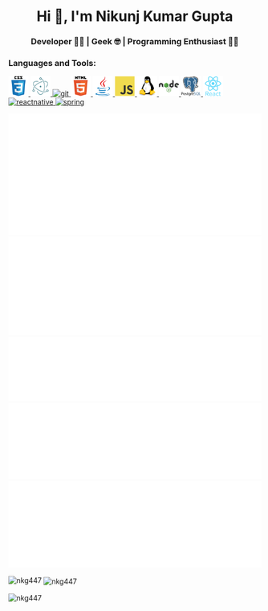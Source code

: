 <h1 align="center">Hi 👋, I'm Nikunj Kumar Gupta</h1>
<h3 align="center">Developer 👨‍💻 | Geek 🤓 | Programming Enthusiast 🤷‍♂</h3>
<h3 align="left">Languages and Tools:</h3>
<p align="left"> <a href="https://www.w3schools.com/css/" target="_blank"> <img src="https://raw.githubusercontent.com/devicons/devicon/master/icons/css3/css3-original-wordmark.svg" alt="css3" width="40" height="40"/> </a> <a href="https://www.electronjs.org" target="_blank"> <img src="https://raw.githubusercontent.com/devicons/devicon/master/icons/electron/electron-original.svg" alt="electron" width="40" height="40"/> </a> <a href="https://git-scm.com/" target="_blank"> <img src="https://www.vectorlogo.zone/logos/git-scm/git-scm-icon.svg" alt="git" width="40" height="40"/> </a> <a href="https://www.w3.org/html/" target="_blank"> <img src="https://raw.githubusercontent.com/devicons/devicon/master/icons/html5/html5-original-wordmark.svg" alt="html5" width="40" height="40"/> </a> <a href="https://www.java.com" target="_blank"> <img src="https://raw.githubusercontent.com/devicons/devicon/master/icons/java/java-original.svg" alt="java" width="40" height="40"/> </a> <a href="https://developer.mozilla.org/en-US/docs/Web/JavaScript" target="_blank"> <img src="https://raw.githubusercontent.com/devicons/devicon/master/icons/javascript/javascript-original.svg" alt="javascript" width="40" height="40"/> </a> <a href="https://www.linux.org/" target="_blank"> <img src="https://raw.githubusercontent.com/devicons/devicon/master/icons/linux/linux-original.svg" alt="linux" width="40" height="40"/> </a> <a href="https://nodejs.org" target="_blank"> <img src="https://raw.githubusercontent.com/devicons/devicon/master/icons/nodejs/nodejs-original-wordmark.svg" alt="nodejs" width="40" height="40"/> </a> <a href="https://www.postgresql.org" target="_blank"> <img src="https://raw.githubusercontent.com/devicons/devicon/master/icons/postgresql/postgresql-original-wordmark.svg" alt="postgresql" width="40" height="40"/> </a> <a href="https://reactjs.org/" target="_blank"> <img src="https://raw.githubusercontent.com/devicons/devicon/master/icons/react/react-original-wordmark.svg" alt="react" width="40" height="40"/> </a> <a href="https://reactnative.dev/" target="_blank"> <img src="https://reactnative.dev/img/header_logo.svg" alt="reactnative" width="40" height="40"/> </a> <a href="https://spring.io/" target="_blank"> <img src="https://www.vectorlogo.zone/logos/springio/springio-icon.svg" alt="spring" width="40" height="40"/> </a> </p>

<p>
  <img src="https://raw.githubusercontent.com/nkg447/nkg447/master/smartphoneSimulator.svg" />
  <img src="https://raw.githubusercontent.com/nkg447/nkg447/master/chokdi.svg" />
  <img src="https://raw.githubusercontent.com/nkg447/nkg447/master/rcFileManager.svg" />
  <img src="https://raw.githubusercontent.com/nkg447/nkg447/master/xapi.svg" />
  <img src="https://raw.githubusercontent.com/nkg447/nkg447/master/dfaMinimizer.svg" />
</p>

<p><img align="left" src="https://github-readme-stats.vercel.app/api/top-langs?username=nkg447&show_icons=true&locale=en&layout=compact" alt="nkg447" /></p>

<p>&nbsp;<img align="center" src="https://github-readme-stats.vercel.app/api?username=nkg447&show_icons=true&locale=en" alt="nkg447" /></p>

<p><img align="center" src="https://github-readme-streak-stats.herokuapp.com/?user=nkg447&" alt="nkg447" /></p>
